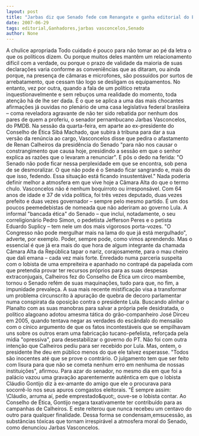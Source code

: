 ```yaml
---
layout: post
title: "Jarbas diz que Senado fede com Renangate e ganha editorial do Estadão"
date: 2007-06-29
tags: editorial,Ganhadores,jarbas vasconcelos,Senado
author: None
---
```


A chulice apropriada
Todo cuidado &eacute; pouco para n&atilde;o tomar ao p&eacute; da letra o que os pol&iacute;ticos dizem. Ou porque muitos deles mant&ecirc;m um relacionamento dif&iacute;cil com a verdade, ou porque o prazo de validade da maioria de suas declara&ccedil;&otilde;es varia conforme as conveni&ecirc;ncias que as ditaram, ou ainda porque, na presen&ccedil;a de c&acirc;maras e microfones, s&atilde;o possu&iacute;dos por surtos de arrebatamento, que cessam t&atilde;o logo se desligam os equipamentos. 
No entanto, vez por outra, quando a fala de um pol&iacute;tico retrata inquestionavelmente e sem rebu&ccedil;os uma realidade do momento, toda aten&ccedil;&atilde;o h&aacute; de lhe ser dada. &Eacute; o que se aplica a uma das mais chocantes afirma&ccedil;&otilde;es j&aacute; ouvidas no plen&aacute;rio de uma casa legislativa federal brasileira &ndash; coma reveladora agravante de n&atilde;o ter sido rebatida por nenhum dos pares de quem a proferiu, o senador pernambucano Jarbas Vasconcelos, do PMDB.
Na sess&atilde;o da quarta-feira, em aparte ao ex-presidente do Conselho de &Eacute;tica Sib&aacute; Machado, que subira &agrave; tribuna para dar a sua vers&atilde;o da ren&uacute;ncia ao cargo, Vasconcelos disse que pedira o afastamento de Renan Calheiros da presid&ecirc;ncia do Senado &quot;para n&atilde;o nos causar o constrangimento que causa hoje, presidindo a sess&atilde;o em que o senhor explica as raz&otilde;es que o levaram a renunciar&quot;. 
E p&ocirc;s o dedo na ferida: &quot;O Senado n&atilde;o pode ficar nessa perplexidade em que se encontra, sob pena de se desmoralizar. O que n&atilde;o pode &eacute; o Senado ficar sangrando e, mais do que isso, fedendo. Essa situa&ccedil;&atilde;o est&aacute; ficando insustent&aacute;vel.&quot; Nada poderia definir melhor a atmosfera em que vive hoje a C&acirc;mara Alta do que o termo chulo. Vasconcelos n&atilde;o &eacute; nenhum boquirroto ou irrespons&aacute;vel. Com 64 anos de idade e 37 de vida pol&iacute;tica, foi tr&ecirc;s vezes deputado, duas vezes prefeito e duas vezes governador &ndash; sempre pelo mesmo partido.
&Eacute; um dos poucos peemedebistas de nomeada que n&atilde;o aderiram ao governo Lula.
A informal &quot;bancada &eacute;tica&quot; do Senado &ndash; que inclui, notadamente, o seu correligion&aacute;rio Pedro Simon, o pedetista Jefferson Peres e o petista Eduardo Suplicy &ndash; tem nele um dos mais vigorosos porta-vozes. &quot;O Congresso n&atilde;o pode mergulhar mais na lama do que j&aacute; est&aacute; mergulhado&quot;, adverte, por exemplo. Poder, sempre pode, como vimos aprendendo.
Mas o essencial &eacute; que j&aacute; era mais do que hora de algum integrante da chamada C&acirc;mara Alta da Rep&uacute;blica tapar o nariz, corajosamente, para o mau cheiro que dali emana &ndash; cada vez mais forte. Enredado numa parceria suspeita com o lobista de uma empreiteira e apanhado no contrap&eacute; da papelada com que pretendia provar ter recursos pr&oacute;prios para as suas despesas extraconjugais, Calheiros fez do Conselho de &Eacute;tica um circo mambembe, tornou o Senado ref&eacute;m de suas maquina&ccedil;&otilde;es, tudo para que, no fim, a impunidade prevale&ccedil;a. A sua mais recente mistifica&ccedil;&atilde;o visa a transformar um problema circunscrito &agrave; apura&ccedil;&atilde;o de quebra de decoro parlamentar numa conspirata da oposi&ccedil;&atilde;o contra o presidente Lula.
Buscando alinhar o Planalto com as suas manobras para salvar a pr&oacute;pria pele desidratada, o pol&iacute;tico alagoano adotou amesma t&aacute;tica do gr&atilde;o-companheiro Jos&eacute; Dirceu em 2005, quando tentava negar as verdades do esc&acirc;ndalo do mensal&atilde;o com o c&iacute;nico argumento de que os fatos incontest&aacute;veis que se empilhavam uns sobre os outros eram uma fabrica&ccedil;&atilde;o tucano-pefelista, refor&ccedil;ada pela m&iacute;dia &quot;opressiva&quot;, para desestabilizar o governo do PT. N&atilde;o foi com outra inten&ccedil;&atilde;o que Calheiros pediu para ser recebido por Lula. Mas, ontem, o presidente lhe deu em p&uacute;blico menos do que ele talvez esperasse. &quot;Todos s&atilde;o inocentes at&eacute; que se prove o contr&aacute;rio. O julgamento tem que ser feito com lisura para que n&atilde;o se cometa nenhum erro em nenhuma de nossas institui&ccedil;&otilde;es&quot;, afirmou.
Para azar do senador, no mesmo dia em que foi a pal&aacute;cio vazou uma grava&ccedil;&atilde;o aparentemente aut&ecirc;ntica em que o lobista Cl&aacute;udio Gontijo diz &agrave; ex-amante do amigo que ele o procurava para socorr&ecirc;-lo nos seus apuros comgastos eleitorais. &quot;&Eacute; sempre assim: \Cl&aacute;udio, arruma a&iacute;, pede emprestado\&quot;, ouve-se o lobista contar.
Ao Conselho de &Eacute;tica, Gontijo negara taxativamente ter contribu&iacute;do para as campanhas de Calheiros. E este reiterou que nunca recebeu um centavo do outro para qualquer finalidade. Dessa forma se condensam,emsucess&atilde;o, as subst&acirc;ncias t&oacute;xicas que tornam irrespir&aacute;vel a atmosfera moral do Senado, como denunciou Jarbas Vasconcelos.
&nbsp;

&nbsp;
 